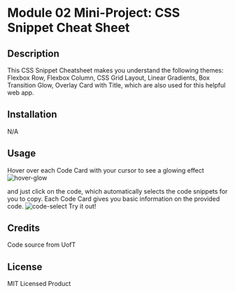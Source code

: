# Module 02 Mini-Project: CSS Snippet Cheat Sheet

## Description

This CSS Snippet Cheatsheet makes you understand the following themes: Flexbox Row, Flexbox Column, CSS Grid Layout, Linear Gradients, Box Transition Glow, Overlay Card with Title, which are also used for this helpful web app.

## Installation

N/A

## Usage
Hover over each Code Card with your cursor to see a glowing effect![hover-glow](https://user-images.githubusercontent.com/129299589/234443424-f1508c89-90d2-4e3f-903f-cc283561c090.png)

and just click on the code, which automatically selects the code snippets for you to copy. Each Code Card gives you basic information on the provided code.                ![code-select](https://user-images.githubusercontent.com/129299589/234443499-cc62bab7-8c2a-44ca-910b-366318ab2fb4.png)
Try it out!


## Credits

Code source from UofT

## License

MIT Licensed Product
